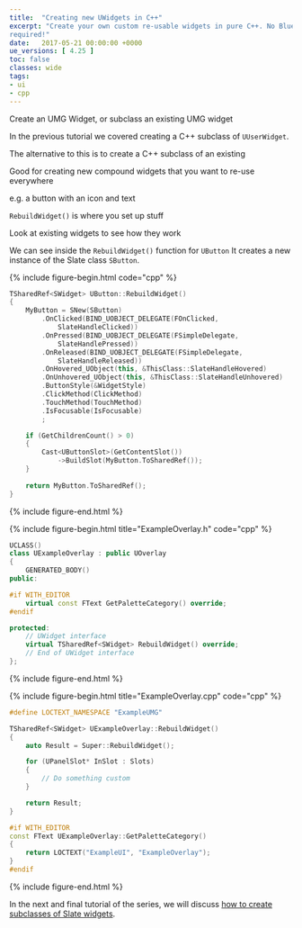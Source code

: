 ```yaml
---
title:  "Creating new UWidgets in C++"
excerpt: "Create your own custom re-usable widgets in pure C++. No Blueprints
required!"
date:   2017-05-21 00:00:00 +0000
ue_versions: [ 4.25 ]
toc: false
classes: wide
tags:
- ui
- cpp
---
```


Create an UMG Widget, or subclass an existing UMG widget

In the previous tutorial we covered creating a C++ subclass of
`UUserWidget`.

The alternative to this is to create a C++ subclass of an existing 


Good for creating new compound widgets that you want to re-use everywhere

e.g. a button with an icon and text

`RebuildWidget()` is where you set up stuff

Look at existing widgets to see how they work

We can see inside the `RebuildWidget()` function for `UButton`
It creates a new instance of the Slate class `SButton`.

{%
include figure-begin.html
code="cpp"
%}
```cpp
TSharedRef<SWidget> UButton::RebuildWidget()
{
	MyButton = SNew(SButton)
		.OnClicked(BIND_UOBJECT_DELEGATE(FOnClicked,
			SlateHandleClicked))
		.OnPressed(BIND_UOBJECT_DELEGATE(FSimpleDelegate,
			SlateHandlePressed))
		.OnReleased(BIND_UOBJECT_DELEGATE(FSimpleDelegate,
			SlateHandleReleased))
		.OnHovered_UObject(this, &ThisClass::SlateHandleHovered)
		.OnUnhovered_UObject(this, &ThisClass::SlateHandleUnhovered)
		.ButtonStyle(&WidgetStyle)
		.ClickMethod(ClickMethod)
		.TouchMethod(TouchMethod)
		.IsFocusable(IsFocusable)
		;

	if (GetChildrenCount() > 0)
	{
		Cast<UButtonSlot>(GetContentSlot())
			->BuildSlot(MyButton.ToSharedRef());
	}
	
	return MyButton.ToSharedRef();
}
```
{%
include figure-end.html
%}


{%
include figure-begin.html
title="ExampleOverlay.h"
code="cpp"
%}
```cpp
UCLASS()
class UExampleOverlay : public UOverlay
{
	GENERATED_BODY()
public:

#if WITH_EDITOR
	virtual const FText GetPaletteCategory() override;
#endif

protected:
	// UWidget interface
	virtual TSharedRef<SWidget> RebuildWidget() override;
	// End of UWidget interface
};
```
{%
include figure-end.html
%}

{%
include figure-begin.html
title="ExampleOverlay.cpp"
code="cpp"
%}
```cpp
#define LOCTEXT_NAMESPACE "ExampleUMG"

TSharedRef<SWidget> UExampleOverlay::RebuildWidget()
{
	auto Result = Super::RebuildWidget();

	for (UPanelSlot* InSlot : Slots)
	{
		// Do something custom
	}

	return Result;
}

#if WITH_EDITOR
const FText UExampleOverlay::GetPaletteCategory()
{
	return LOCTEXT("ExampleUI", "ExampleOverlay");
}
#endif
```
{%
include figure-end.html
%}


In the next and final tutorial of the series, we will discuss [how to create
subclasses of Slate widgets]({{site.baseurl}}/unreal/ui-cpp-slate).

